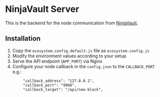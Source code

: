 # NinjaVault Server

This is the backend for the node communication from [NinjaVault](https://github.com/BitDesert/NinjaVault).

## Installation

1. Copy the `ecosystem.config.default.js` file as `ecosystem.config.js`
2. Modify the environment values according to your setup
3. Serve the API endpoint (`APP_PORT`) via Nginx
4. Configure your node callback in the `config.json` to the `CALLBACK_PORT` e.g.:
```
        "callback_address": "127.0.0.1",
        "callback_port": "9960",
        "callback_target": "/api/new-block",
```